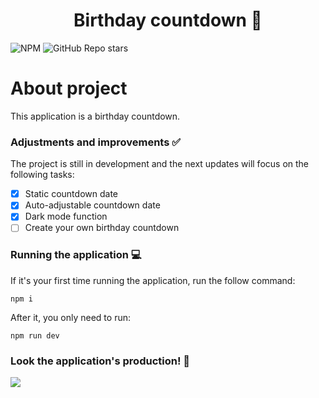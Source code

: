 <h1 align="center"> Birthday countdown 🎉</h1>

![NPM](https://img.shields.io/npm/l/express)
![GitHub Repo stars](https://img.shields.io/github/stars/luigiremor/birthday_countdown?style=social)

# About project

This application is a birthday countdown. 

### Adjustments and improvements ✅

The project is still in development and the next updates will focus on the following tasks:

- [x] Static countdown date
- [x] Auto-adjustable countdown date
- [x] Dark mode function
- [ ] Create your own birthday countdown

### Running the application 💻

If it's your first time running the application, run the follow command:

```
npm i
```
After it, you only need to run:
```
npm run dev
```
### Look the application's production! 🚀

<img src='https://media.discordapp.net/attachments/760587769037979660/947968086881992795/unknown.png?width=618&height=618' />

